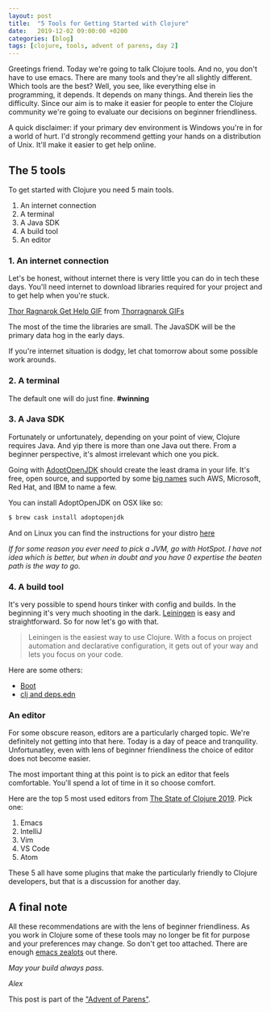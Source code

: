 ```yaml
---
layout: post
title:  "5 Tools for Getting Started with Clojure"
date:   2019-12-02 09:00:00 +0200
categories: [blog]
tags: [clojure, tools, advent of parens, day 2]
---
```


Greetings friend. Today we're going to talk Clojure tools. And no, you don't have to use emacs. There are many tools and they're all slightly different. Which tools are the best? Well, you see, like everything else in programming, it depends. It depends on many things. And therein lies the difficulty. Since our aim is to make it easier for people to enter the Clojure community we're going to evaluate our decisions on beginner friendliness. 

A quick disclaimer: if your primary dev environment is Windows you're in for a world of hurt. I'd strongly recommend getting your hands on a distribution of Unix. It'll make it easier to get help online. 

## The 5 tools
To get started with Clojure you need 5 main tools.

1. An internet connection
1. A terminal
3. A Java SDK
4. A build tool
5. An editor

### 1. An internet connection
Let's be honest, without internet there is very little you can do in tech these days. You'll need internet to download libraries required for your project and to get help when you're stuck.

<div class="tenor-gif-embed" data-postid="14270786" data-share-method="host" data-width="50%" data-aspect-ratio="1.4027777777777777"><a href="https://tenor.com/view/thor-ragnarok-get-help-funny-throw-gif-14270786">Thor Ragnarok Get Help GIF</a> from <a href="https://tenor.com/search/thorragnarok-gifs">Thorragnarok GIFs</a></div><script type="text/javascript" async src="https://tenor.com/embed.js"></script>

The most of the time the libraries are small. The JavaSDK will be the primary data hog in the early days. 

If you're internet situation is dodgy, let chat tomorrow about some possible work arounds.

### 2. A terminal
The default one will do just fine. **#winning**

### 3. A Java SDK
Fortunately or unfortunately, depending on your point of view, Clojure requires Java. And yip there is more than one Java out there. From a beginner perspective, it's almost irrelevant which one you pick. 

Going with [AdoptOpenJDK](https://adoptopenjdk.net/) should create the least drama in your life. It's free, open source, and supported by some [big names](https://adoptopenjdk.net/sponsors.html) such AWS, Microsoft, Red Hat, and IBM to name a few. 

You can install AdoptOpenJDK on OSX like so:
``` bash
$ brew cask install adoptopenjdk
```
And on Linux you can find the instructions for your distro [here](https://adoptopenjdk.net/installation.html)

_If for some reason you ever need to pick a JVM, go with HotSpot. I have not idea which is better, but when in doubt and you have 0 expertise the beaten path is the way to go._

### 4. A build tool
It's very possible to spend hours tinker with config and builds. In the beginning it's very much shooting in the dark. 
[Leiningen](https://leiningen.org/) is easy and straightforward. So for now let's go with that. 

> Leiningen is the easiest way to use Clojure. With a focus on project automation and declarative configuration, it gets out of your way and lets you focus on your code.

Here are some others:
- [Boot](https://boot-clj.com/)
- [clj and deps.edn](https://clojure.org/guides/deps_and_cli)

### An editor
For some obscure reason, editors are a particularly charged topic. We're definitely not getting into that here. Today is a day of peace and tranquility. Unfortunatley, even with lens of beginner friendliness the choice of editor does not become easier. 

The most important thing at this point is to pick an editor that feels comfortable. You'll spend a lot of time in it so choose comfort. 

Here are the top 5 most used editors from [The State of Clojure 2019](https://www.surveymonkey.com/results/SM-S9JVNXNQV/). Pick one:
1. Emacs
2. IntelliJ
3. Vim
4. VS Code
5. Atom

These 5 all have some plugins that make the particularly friendly to Clojure developers, but that is a discussion for another day. 

## A final note
All these recommendations are with the lens of beginner friendliness. As you work in Clojure some of these tools may no longer be fit for purpose and your preferences may change. So don't get too attached. There are enough [emacs zealots](https://twitter.com/bbatsov) out there. 


_May your build always pass._

_Alex_


This post is part of the ["Advent of Parens"](/blog/2019/12/01/advent-of-parens.html).